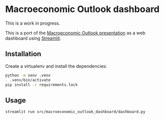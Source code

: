 # Macroeconomic Outlook dashboard

This is a work in progress.

This is a port of the [Macroeconomic Outlook presentation](https://www.cepremap.fr/observatoire-macroeconomie/macroeconomic-outlook/) as a web dashboard using [Streamlit](https://streamlit.io/).

## Installation

Create a virtualenv and install the dependencies:

```bash
python -m venv .venv
. .venv/bin/activate
pip install -r requirements.lock
```

## Usage

```bash
streamlit run src/macroeconomic_outlook_dashboard/dashboard.py
```
